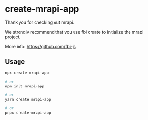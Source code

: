 # create-mrapi-app

Thank you for checking out mrapi.

We strongly recommend that you use [fbi create](https://github.com/fbi-js/factory-node) to initialize the mrapi project.

More info: https://github.com/fbi-js


## Usage

```bash
npx create-mrapi-app

# or
npm init mrapi-app

# or
yarn create mrapi-app

# or
pnpx create-mrapi-app
```
